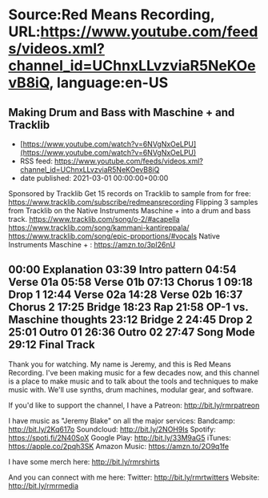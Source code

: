 # Source:Red Means Recording, URL:https://www.youtube.com/feeds/videos.xml?channel_id=UChnxLLvzviaR5NeKOevB8iQ, language:en-US

## Making Drum and Bass with Maschine + and Tracklib
 - [https://www.youtube.com/watch?v=6NVgNxOeLPU](https://www.youtube.com/watch?v=6NVgNxOeLPU)
 - RSS feed: https://www.youtube.com/feeds/videos.xml?channel_id=UChnxLLvzviaR5NeKOevB8iQ
 - date published: 2021-03-01 00:00:00+00:00

Sponsored by Tracklib
Get 15 records on Tracklib to sample from for free: https://www.tracklib.com/subscribe/redmeansrecording
Flipping 3 samples from Tracklib on the Native Instruments Maschine + into a drum and bass track. 
https://www.tracklib.com/song/o-2/#acapella
https://www.tracklib.com/song/kammani-kantireppala/
https://www.tracklib.com/song/epic-proportions/#vocals
Native Instruments Maschine + : https://amzn.to/3pI26nU

00:00 Explanation
03:39 Intro pattern
04:54 Verse 01a
05:58 Verse 01b
07:13 Chorus 1
09:18 Drop 1
12:44 Verse 02a
14:28 Verse 02b
16:37 Chorus 2
17:25 Bridge
18:23 Rap
21:58 OP-1 vs. Maschine thoughts
23:12 Bridge 2
24:45 Drop 2
25:01 Outro 01
26:36 Outro 02
27:47 Song Mode
29:12 Final Track
------------------------------------
Thank you for watching. My name is Jeremy, and this is Red Means Recording. I've been making music for a few decades now, and this channel is a place to make music and to talk about the tools and techniques to make music with. We'll use synths, drum machines, modular gear, and software. 

If you'd like to support the channel, I have a Patreon:  http://bit.ly/rmrpatreon

I have music as "Jeremy Blake" on all the major services: 
Bandcamp: http://bit.ly/2Kq617o
Soundcloud: http://bit.ly/2NOH9Is
Spotify: https://spoti.fi/2N40SoX
Google Play: http://bit.ly/33M9aG5
iTunes: https://apple.co/2pqh3SK
Amazon Music: https://amzn.to/2O9q1fe

I have some merch here: http://bit.ly/rmrshirts

And you can connect with me here: 
Twitter: http://bit.ly/rmrtwitters
Website: http://bit.ly/rmrmedia

